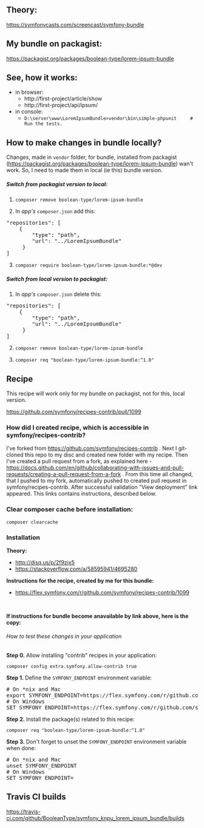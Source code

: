 Theory:
-------
https://symfonycasts.com/screencast/symfony-bundle

My bundle on packagist:
-----------------------
https://packagist.org/packages/boolean-type/lorem-ipsum-bundle

See, how it works:
------------------
- in browser:
  - http://first-project/article/show
  - http://first-project/api/ipsum/
- in console:
  - `D:\server\www\LoremIpsumBundle>vendor\bin\simple-phpunit     # Run the tests.`


How to make changes in bundle locally?
--------------------------------------
Changes, made in `vendor` folder, for bundle, installed from packagist (https://packagist.org/packages/boolean-type/lorem-ipsum-bundle) wan't work. So, I need to made them in local (ie this) bundle version.

<h5>Switch from packagist version to local:</h5>

1. `composer remove boolean-type/lorem-ipsum-bundle`

2. In <i>app's</i> `composer.json` add this:
<pre>
"repositories": [
    {
        "type": "path",
        "url": "../LoremIpsumBundle"
     }
]
</pre>

3. `composer require boolean-type/lorem-ipsum-bundle:*@dev`

<h5>Switch from local version to packagist:</h5>

1. In <i>app's</i> `composer.json` delete this:
<pre>
"repositories": [
    {
        "type": "path",
        "url": "../LoremIpsumBundle"
     }
]
</pre>

2. `composer remove boolean-type/lorem-ipsum-bundle`

3. `composer req "boolean-type/lorem-ipsum-bundle:^1.0"`

Recipe
------

This recipe will work only for my bundle on packagist, not for this, local version.

https://github.com/symfony/recipes-contrib/pull/1099

<h3>How did I created recipe, which is accessible in symfony/recipes-contrib?</h3>

I've forked from https://github.com/symfony/recipes-contrib . Next I git-cloned this repo to my disc and created new folder with my recipe. Then I've created a pull request from a fork, as explained here - https://docs.github.com/en/github/collaborating-with-issues-and-pull-requests/creating-a-pull-request-from-a-fork . From this time all changed, that I pushed to my fork, automatically pushed to created pull request in symfony/recipes-contrib. After successful validation "View deployment" link appeared. This links contains instructions, described below.

<h3>Clear composer cache before installation:</h3>

`composer clearcache`

<h3>Installation</h3>

<b>Theory:</b>
- http://disq.us/p/2f9zjx5
- https://stackoverflow.com/a/58595941/4695280

<b>Instructions for the recipe, created by me for this bundle:</b>
- https://flex.symfony.com/r/github.com/symfony/recipes-contrib/1099
<br>

<b>If instructions for bundle become anavailable by link above, here is the copy:</b>

<h6>How to test these changes in your application</h6>

<b>Step 0.</b> Allow installing "contrib" recipes in your application:

`composer config extra.symfony.allow-contrib true`

<b>Step 1.</b> Define the `SYMFONY_ENDPOINT` environment variable:

<pre>
# On *nix and Mac
export SYMFONY_ENDPOINT=https://flex.symfony.com/r/github.com/symfony/recipes-contrib/1099
# On Windows
SET SYMFONY_ENDPOINT=https://flex.symfony.com/r/github.com/symfony/recipes-contrib/1099
</pre>

<b>Step 2.</b> Install the package(s) related to this recipe:

`composer req "boolean-type/lorem-ipsum-bundle:^1.0"`

<b>Step 3.</b> Don't forget to unset the `SYMFONY_ENDPOINT` environment variable when done:
<pre>
# On *nix and Mac
unset SYMFONY_ENDPOINT
# On Windows
SET SYMFONY_ENDPOINT=
</pre>

Travis CI builds
----------------
https://travis-ci.com/github/BooleanType/symfony_knpu_lorem_ipsum_bundle/builds
